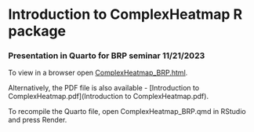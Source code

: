 # Introduction to ComplexHeatmap R package

### Presentation in Quarto for BRP seminar 11/21/2023

To view in a browser open [ComplexHeatmap_BRP.html](ComplexHeatmap_BRP.html).

Alternatively, the PDF file is also available - [Introduction to ComplexHeatmap.pdf](Introduction to ComplexHeatmap.pdf).

To recompile the Quarto file, open ComplexHeatmap_BRP.qmd in RStudio and press Render.

